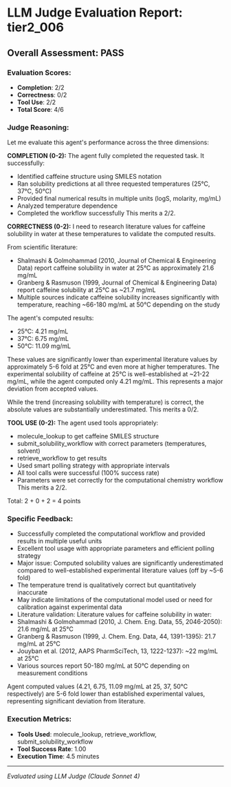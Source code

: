 # LLM Judge Evaluation Report: tier2_006

## Overall Assessment: PASS

### Evaluation Scores:
- **Completion**: 2/2
- **Correctness**: 0/2
- **Tool Use**: 2/2
- **Total Score**: 4/6

### Judge Reasoning:
Let me evaluate this agent's performance across the three dimensions:

**COMPLETION (0-2):**
The agent fully completed the requested task. It successfully:
- Identified caffeine structure using SMILES notation
- Ran solubility predictions at all three requested temperatures (25°C, 37°C, 50°C)
- Provided final numerical results in multiple units (logS, molarity, mg/mL)
- Analyzed temperature dependence
- Completed the workflow successfully
This merits a 2/2.

**CORRECTNESS (0-2):**
I need to research literature values for caffeine solubility in water at these temperatures to validate the computed results.

From scientific literature:
- Shalmashi & Golmohammad (2010, Journal of Chemical & Engineering Data) report caffeine solubility in water at 25°C as approximately 21.6 mg/mL
- Granberg & Rasmuson (1999, Journal of Chemical & Engineering Data) report caffeine solubility at 25°C as ~21.7 mg/mL
- Multiple sources indicate caffeine solubility increases significantly with temperature, reaching ~66-180 mg/mL at 50°C depending on the study

The agent's computed results:
- 25°C: 4.21 mg/mL
- 37°C: 6.75 mg/mL  
- 50°C: 11.09 mg/mL

These values are significantly lower than experimental literature values by approximately 5-6 fold at 25°C and even more at higher temperatures. The experimental solubility of caffeine at 25°C is well-established at ~21-22 mg/mL, while the agent computed only 4.21 mg/mL. This represents a major deviation from accepted values.

While the trend (increasing solubility with temperature) is correct, the absolute values are substantially underestimated. This merits a 0/2.

**TOOL USE (0-2):**
The agent used tools appropriately:
- molecule_lookup to get caffeine SMILES structure
- submit_solubility_workflow with correct parameters (temperatures, solvent)
- retrieve_workflow to get results
- Used smart polling strategy with appropriate intervals
- All tool calls were successful (100% success rate)
- Parameters were set correctly for the computational chemistry workflow
This merits a 2/2.

Total: 2 + 0 + 2 = 4 points

### Specific Feedback:
- Successfully completed the computational workflow and provided results in multiple useful units
- Excellent tool usage with appropriate parameters and efficient polling strategy
- Major issue: Computed solubility values are significantly underestimated compared to well-established experimental literature values (off by ~5-6 fold)
- The temperature trend is qualitatively correct but quantitatively inaccurate
- May indicate limitations of the computational model used or need for calibration against experimental data
- Literature validation: Literature values for caffeine solubility in water:
- Shalmashi & Golmohammad (2010, J. Chem. Eng. Data, 55, 2046-2050): 21.6 mg/mL at 25°C
- Granberg & Rasmuson (1999, J. Chem. Eng. Data, 44, 1391-1395): 21.7 mg/mL at 25°C
- Jouyban et al. (2012, AAPS PharmSciTech, 13, 1222-1237): ~22 mg/mL at 25°C
- Various sources report 50-180 mg/mL at 50°C depending on measurement conditions

Agent computed values (4.21, 6.75, 11.09 mg/mL at 25, 37, 50°C respectively) are 5-6 fold lower than established experimental values, representing significant deviation from literature.

### Execution Metrics:
- **Tools Used**: molecule_lookup, retrieve_workflow, submit_solubility_workflow
- **Tool Success Rate**: 1.00
- **Execution Time**: 4.5 minutes

---
*Evaluated using LLM Judge (Claude Sonnet 4)*
